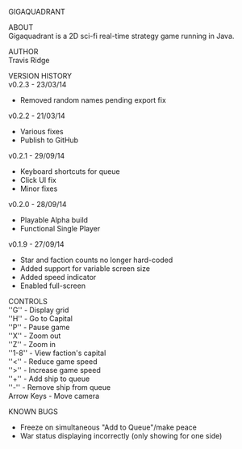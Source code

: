 GIGAQUADRANT

ABOUT<br>
Gigaquadrant is a 2D sci-fi real-time strategy game running in Java. 

AUTHOR<br>
Travis Ridge

VERSION HISTORY<br>
v0.2.3 - 23/03/14<br>
* Removed random names pending export fix<br>

v0.2.2 - 21/03/14<br>
* Various fixes<br>
* Publish to GitHub<br>

v0.2.1 - 29/09/14<br>
* Keyboard shortcuts for queue<br>
* Click UI fix<br>
* Minor fixes<br>

v0.2.0 - 28/09/14<br>
* Playable Alpha build<br>
* Functional Single Player<br>

v0.1.9 - 27/09/14<br>
* Star and faction counts no longer hard-coded<br>
* Added support for variable screen size<br>
* Added speed indicator<br>
* Enabled full-screen<br>

CONTROLS<br>
''G'' - Display grid<br>
''H'' - Go to Capital<br>
''P'' - Pause game<br>
''X'' - Zoom out<br>
''Z'' - Zoom in<br>
''1-8'' - View faction's capital<br>
''<'' - Reduce game speed<br>
''>'' - Increase game speed<br>
''+'' - Add ship to queue<br>
''-'' - Remove ship from queue<br>
Arrow Keys - Move camera

KNOWN BUGS
* Freeze on simultaneous "Add to Queue"/make peace
* War status displaying incorrectly (only showing for one side)
